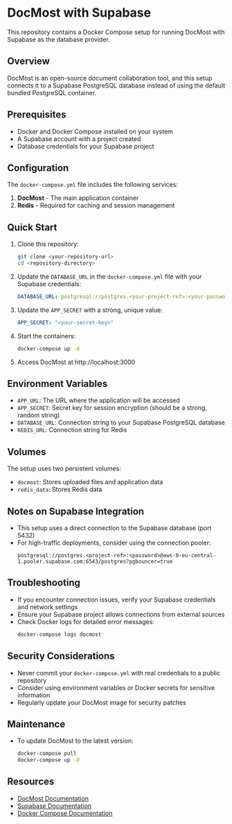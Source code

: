# DocMost with Supabase

This repository contains a Docker Compose setup for running DocMost with Supabase as the database provider.

## Overview

DocMost is an open-source document collaboration tool, and this setup connects it to a Supabase PostgreSQL database instead of using the default bundled PostgreSQL container.

## Prerequisites

- Docker and Docker Compose installed on your system
- A Supabase account with a project created
- Database credentials for your Supabase project

## Configuration

The `docker-compose.yml` file includes the following services:

1. **DocMost** - The main application container
2. **Redis** - Required for caching and session management

## Quick Start

1. Clone this repository:
   ```bash
   git clone <your-repository-url>
   cd <repository-directory>
   ```

2. Update the `DATABASE_URL` in the `docker-compose.yml` file with your Supabase credentials:
   ```yaml
   DATABASE_URL: postgresql://postgres.<your-project-ref>:<your-password>@aws-0-eu-central-1.pooler.supabase.com:5432/postgres
   ```

3. Update the `APP_SECRET` with a strong, unique value:
   ```yaml
   APP_SECRET: "<your-secret-key>"
   ```

4. Start the containers:
   ```bash
   docker-compose up -d
   ```

5. Access DocMost at http://localhost:3000

## Environment Variables

- `APP_URL`: The URL where the application will be accessed
- `APP_SECRET`: Secret key for session encryption (should be a strong, random string)
- `DATABASE_URL`: Connection string to your Supabase PostgreSQL database
- `REDIS_URL`: Connection string for Redis

## Volumes

The setup uses two persistent volumes:
- `docmost`: Stores uploaded files and application data
- `redis_data`: Stores Redis data

## Notes on Supabase Integration

- This setup uses a direct connection to the Supabase database (port 5432)
- For high-traffic deployments, consider using the connection pooler:
  ```
  postgresql://postgres.<project-ref>:<password>@aws-0-eu-central-1.pooler.supabase.com:6543/postgres?pgbouncer=true
  ```

## Troubleshooting

- If you encounter connection issues, verify your Supabase credentials and network settings
- Ensure your Supabase project allows connections from external sources
- Check Docker logs for detailed error messages:
  ```bash
  docker-compose logs docmost
  ```

## Security Considerations

- Never commit your `docker-compose.yml` with real credentials to a public repository
- Consider using environment variables or Docker secrets for sensitive information
- Regularly update your DocMost image for security patches

## Maintenance

- To update DocMost to the latest version:
  ```bash
  docker-compose pull
  docker-compose up -d
  ```

## Resources

- [DocMost Documentation](https://docs.docmost.com/)
- [Supabase Documentation](https://supabase.com/docs)
- [Docker Compose Documentation](https://docs.docker.com/compose/)